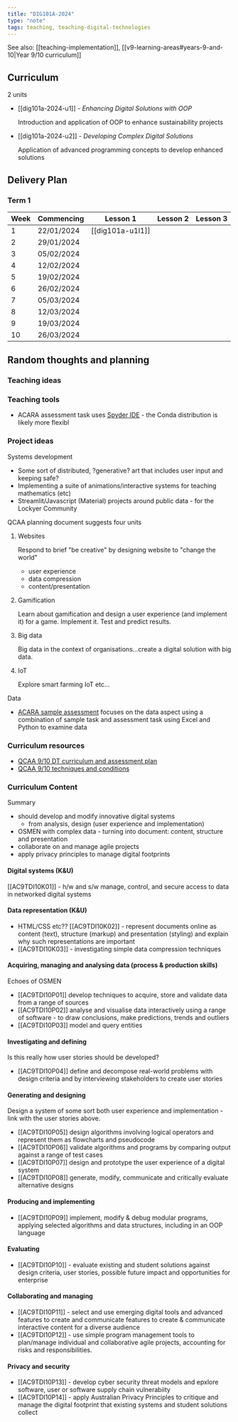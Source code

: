 ```yaml
---
title: "DIG101A-2024"
type: "note"
tags: teaching, teaching-digital-technologies
---
```


See also: [[teaching-implementation]], [[v9-learning-areas#years-9-and-10|Year 9/10 curriculum]]

## Curriculum

2 units

- [[dig101a-2024-u1]] - _Enhancing Digital Solutions with OOP_

    Introduction and application of OOP to enhance sustainability projects
- [[dig101a-2024-u2]] - _Developing Complex Digital Solutions_

    Application of advanced programming concepts to develop enhanced solutions


## Delivery Plan

### Term 1

| Week | Commencing | Lesson 1  | Lesson 2 | Lesson 3 |
| ---- | ---------- | --------------------------- | ---------------------------- | ----------------------------- |
| 1    | 22/01/2024 |  [[dig101a-u1l1]]                           |                              |                               |
| 2    | 29/01/2024 |                             |                              |                               |
| 3    | 05/02/2024 |                             |                              |                               |
| 4    | 12/02/2024 |                             |                              |                               |
| 5    | 19/02/2024 |                             |                              |                               |
| 6    | 26/02/2024 |                             |                              |                               |
| 7    | 05/03/2024 |                             |                              |                               |
| 8    | 12/03/2024 |                             |                              |                               |
| 9    | 19/03/2024 |                             |                              |                               |
| 10   | 26/03/2024 |                             |                              |                               |


## Random thoughts and planning

### Teaching ideas

### Teaching tools

- ACARA assessment task uses [Spyder IDE](https://www.spyder-ide.org/) - the Conda distribution is likely more flexibl

### Project ideas

Systems development

- Some sort of distributed, ?generative? art that includes user input and keeping safe?
- Implementing a suite of animations/interactive systems for teaching mathematics (etc)
- Streamlit/Javascript (Material) projects around public data - for the Lockyer Community


QCAA planning document suggests four units

1. Websites

    Respond to brief "be creative" by designing website to "change the world" 

    - user experience
    - data compression
    - content/presentation
2. Gamification

    Learn about gamification and design a user experience (and implement it) for a game. Implement it.  Test and predict results.

3. Big data

    Big data in the context of organisations...create a digital solution with big data.

4. IoT

    Explore smart farming IoT etc...

Data

- [ACARA sample assessment](https://www.digitaltechnologieshub.edu.au/media/tselhjgn/9-10-assessment_task-what-does-the-data-tell.docx) focuses on the data aspect using a combination of sample task and assessment task using Excel and Python to examine data

### Curriculum resources

- [QCAA 9/10 DT curriculum and assessment plan](https://www.qcaa.qld.edu.au/downloads/aciq/technologies/digital-technologies/teaching/ac_tech_digital_yr09-10_ca_plan.docx)
- [QCAA 9/10 techniques and conditions](https://www.qcaa.qld.edu.au/downloads/aciqv9/technologies/assessment/ac9_tech_digital_technique_cond_yr9-10.pdf)

### Curriculum Content

Summary 

- should develop and modify innovative digital systems 
  - from analysis, design (user experience and implementation)
- OSMEN with complex data - turning into document: content, structure and presentation
- collaborate on and manage agile projects
- apply privacy principles to manage digital footprints

#### Digital systems (K&U)

[[AC9TDI10K01]] - h/w and s/w manage, control, and secure access to data in networked digital systems

#### Data representation (K&U)

- HTML/CSS etc?? [[AC9TDI10K02]] - represent documents online as content (text), structure (markup) and presentation (styling) and explain why such representations are important
- [[AC9TDI10K03]] - investigating simple data compression techniques 

#### Acquiring, managing and analysing data (process & production skills)

Echoes of OSMEN

- [[AC9TDI10P01]] develop techniques to acquire, store and validate data from a range of sources
- [[AC9TDI10P02]]  analyse and visualise data interactively using a range of software - to draw conclusions, make predictions, trends and outliers
- [[AC9TDI10P03]]  model and query entities

#### Investigating and defining

Is this really how user stories should be developed?

- [[AC9TDI10P04]]  define and decompose real-world problems with design criteria and by interviewing stakeholders to create user stories 

#### Generating and designing

Design a system of some sort both user experience and implementation - link with the user stories above.

- [[AC9TDI10P05]]  design algorithms involving logical operators and represent them as flowcharts and pseudocode
- [[AC9TDI10P06]]  validate algorithms and programs by comparing output against a range of test cases
- [[AC9TDI10P07]]  design and prototype the user experience of a digital system
- [[AC9TDI10P08]]  generate, modify, communicate and critically evaluate alternative designs

#### Producing and implementing

- [[AC9TDI10P09]] implement, modify & debug modular programs, applying selected algorithms and data structures, including in an OOP language

#### Evaluating

- [[AC9TDI10P10]] - evaluate existing and student solutions against design criteria, user stories, possible future impact and opportunities for enterprise

#### Collaborating and managing

- [[AC9TDI10P11]] - select and use emerging digital tools and advanced features to create and communicate features to create & communicate interactive content for a diverse audience
- [[AC9TDI10P12]] - use simple program management tools to plan/manage individual and collaborative agile projects, accounting for risks and responsibilities.

#### Privacy and security

- [[AC9TDI10P13]] - develop cyber security threat models and epxlore software, user or software supply chain vulnerabiity
- [[AC9TDI10P14]] - apply Australian Privacy Principles to critique and manage the digital footprint that existing systems and student solutions collect


